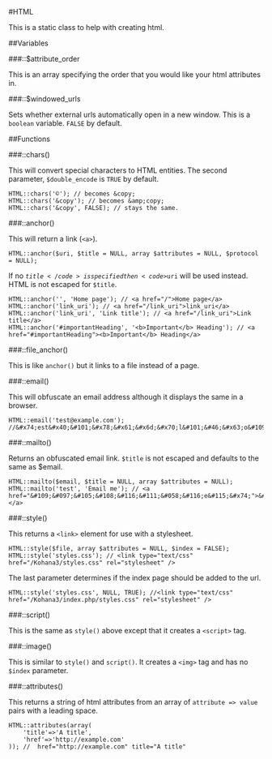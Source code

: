 #HTML

This is a static class to help with creating html.

##Variables

###::$attribute_order

This is an array specifying the order that you would like your html attributes in.

###::$windowed_urls

Sets whether external urls automatically open in a new window. This is a <code>boolean</code> variable. <code>FALSE</code> by default.

##Functions

###::chars()

This will convert special characters to HTML entities. The second parameter, <code>$double_encode</code> is <code>TRUE</code> by default.

    HTML::chars('©'); // becomes &copy;
    HTML::chars('&copy'); // becomes &amp;copy;
    HTML::chars('&copy', FALSE); // stays the same.

###::anchor()

This will return a link (<code>&lt;a&gt;</code>).

    HTML::anchor($uri, $title = NULL, array $attributes = NULL, $protocol = NULL);

If no <code>$title</code> is specified then <code>$uri</code> will be used instead. HTML is not escaped for <code>$title</code>.

    HTML::anchor('', 'Home page'); // <a href="/">Home page</a>
    HTML::anchor('link_uri'); // <a href="/link_uri">link_uri</a>
    HTML::anchor('link_uri', 'Link title'); // <a href="/link_uri">Link title</a>
    HTML::anchor('#importantHeading', '<b>Important</b> Heading'); // <a href="#importantHeading"><b>Important</b> Heading</a>

###::file_anchor()

This is like <code>anchor()</code> but it links to a file instead of a page.

###::email()

This will obfuscate an email address although it displays the same in a browser.

    HTML::email('test@example.com'); //&#x74;est&#x40;&#101;&#x78;&#x61;&#x6d;&#x70;l&#101;&#46;&#x63;o&#109;

###::mailto()

Returns an obfuscated email link. <code>$title</code> is not escaped and defaults to the same as $email.

    HTML::mailto($email, $title = NULL, array $attributes = NULL);
    HTML::mailto('test', 'Email me'); // <a href="&#109;&#097;&#105;&#108;&#116;&#111;&#058;&#116;e&#115;&#x74;">&#116;e&#115;&#x74;</a>

###::style()

This returns a <code>&lt;link&gt;</code> element for use with a stylesheet.

    HTML::style($file, array $attributes = NULL, $index = FALSE);
    HTML::style('styles.css'); // <link type="text/css" href="/Kohana3/styles.css" rel="stylesheet" />

The last parameter determines if the index page should be added to the url.

    HTML::style('styles.css', NULL, TRUE); //<link type="text/css" href="/Kohana3/index.php/styles.css" rel="stylesheet" />

###::script()

This is the same as <code>style()</code> above except that it creates a <code>&lt;script&gt;</code> tag.

###::image()

This is similar to <code>style()</code> and <code>script()</code>. It creates a <code>&lt;img&gt;</code> tag and has no <code>$index</code> parameter.

###::attributes()

This returns a string of html attributes from an array of <code>attribute => value</code> pairs with a leading space.

    HTML::attributes(array(
        'title'=>'A title',
        'href'=>'http://example.com'
    )); //  href="http://example.com" title="A title"

